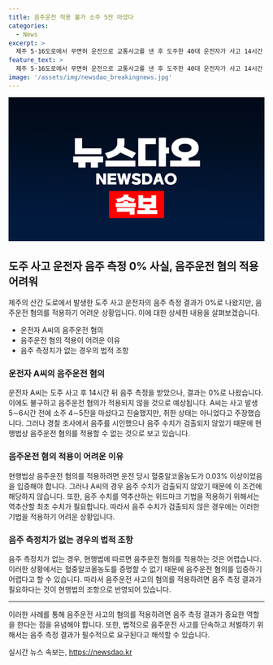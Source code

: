 ```yaml
---
title: 음주운전 적용 불가 소주 5잔 마셨다
categories:
  - News
excerpt: >
  제주 5·16도로에서 무면허 운전으로 교통사고를 낸 후 도주한 40대 운전자가 사고 14시간 후 음주 측정에서 0%로 나왔지만 음주 운전 혐의는 적용받지 않을 전망이다. 음주 수치가 검출되지 않아 현행법상 음주운전 혐의를 적용할 수 없는 상황으로, 추가 음주 후 도주하는 사례가 늘어나면서 관련법 개정이 논의되고 있다. 추가 음주를 방지하는 김호중 방지법에 대한 논의도 진행 중이지만 음주 측정치가 필요한 도로교통법 조항 개정은 아직 없는 상황이다.
feature_text: >
  제주 5·16도로에서 무면허 운전으로 교통사고를 낸 후 도주한 40대 운전자가 사고 14시간 후 음주 측정에서 0%로 나왔지만 음주 운전 혐의는 적용받지 않을 전망이다. 음주 수치가 검출되지 않아 현행법상 음주운전 혐의를 적용할 수 없는 상황으로, 추가 음주 후 도주하는 사례가 늘어나면서 관련법 개정이 논의되고 있다. 추가 음주를 방지하는 김호중 방지법에 대한 논의도 진행 중이지만 음주 측정치가 필요한 도로교통법 조항 개정은 아직 없는 상황이다.
image: '/assets/img/newsdao_breakingnews.jpg'
---
```


<p><img src="/assets/img/newsdao_breakingnews.jpg" alt="pcversion 속보" /></p>

<h2 data-ke-size="size26">도주 사고 운전자 음주 측정 0% 사실, 음주운전 혐의 적용 어려워</h2>

<p data-ke-size="size16">제주의 산간 도로에서 발생한 도주 사고 운전자의 음주 측정 결과가 0%로 나왔지만, 음주운전 혐의를 적용하기 어려운 상황입니다. 이에 대한 상세한 내용을 살펴보겠습니다.</p>

<ul>
  <li>운전자 A씨의 음주운전 혐의</li>
  <li>음주운전 혐의 적용이 어려운 이유</li>
  <li>음주 측정치가 없는 경우의 법적 조항</li>
</ul>

<h3 data-ke-size="size24">운전자 A씨의 음주운전 혐의</h3>

<p data-ke-size="size16">운전자 A씨는 도주 사고 후 14시간 뒤 음주 측정을 받았으나, 결과는 0%로 나왔습니다. 이에도 불구하고 음주운전 혐의가 적용되지 않을 것으로 예상됩니다. A씨는 사고 발생 5∼6시간 전에 소주 4∼5잔을 마셨다고 진술했지만, 취한 상태는 아니었다고 주장했습니다. 그러나 경찰 조사에서 음주를 시인했으나 음주 수치가 검출되지 않았기 때문에 현행법상 음주운전 혐의를 적용할 수 없는 것으로 보고 있습니다.</p>

<h3 data-ke-size="size24">음주운전 혐의 적용이 어려운 이유</h3>

<p data-ke-size="size16">현행법상 음주운전 혐의를 적용하려면 운전 당시 혈중알코올농도가 0.03% 이상이었음을 입증해야 합니다. 그러나 A씨의 경우 음주 수치가 검출되지 않았기 때문에 이 조건에 해당하지 않습니다. 또한, 음주 수치를 역추산하는 위드마크 기법을 적용하기 위해서는 역추산할 최초 수치가 필요합니다. 따라서 음주 수치가 검출되지 않은 경우에는 이러한 기법을 적용하기 어려운 상황입니다.</p>

<h3 data-ke-size="size24">음주 측정치가 없는 경우의 법적 조항</h3>

<p data-ke-size="size16">음주 측정치가 없는 경우, 현행법에 따르면 음주운전 혐의를 적용하는 것은 어렵습니다. 이러한 상황에서는 혈중알코올농도를 증명할 수 없기 때문에 음주운전 혐의를 입증하기 어렵다고 할 수 있습니다. 따라서 음주운전 사고의 혐의를 적용하려면 음주 측정 결과가 필요하다는 것이 현행법의 조항으로 반영되어 있습니다.</p>

<hr>

<p data-ke-size="size16">이러한 사례를 통해 음주운전 사고의 혐의를 적용하려면 음주 측정 결과가 중요한 역할을 한다는 점을 유념해야 합니다. 또한, 법적으로 음주운전 사고를 단속하고 처벌하기 위해서는 음주 측정 결과가 필수적으로 요구된다고 해석할 수 있습니다.</p>
실시간 뉴스 속보는, <a href="https://newsdao.kr" rel="dofollow">https://newsdao.kr</a>



